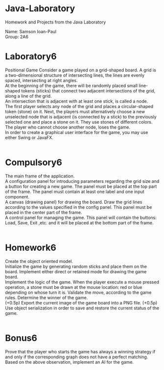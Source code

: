 # Java-Laboratory
 Homework and Projects from the Java Laboratory <br />

Name: Samson Ioan-Paul <br />
Group: 2A6 <br />

# Laboratory6
Positional Game
Consider a game played on a grid-shaped board. A grid is a two-dimensional structure of intersecting lines, the lines are evenly spaced, intersecting at right angles. <br />
At the beginning of the game, there will be randomly placed small line-shaped tokens (sticks) that connect two adjacent intersections of the grid, along a line of the grid. <br />
An intersection that is adjacent with at least one stick, is called a node. <br />
The first player selects any node of the grid and places a circular-shaped token (stone) on it. Next, the players must alternatively choose a new unselected node that is adjacent (is connected by a stick) to the previously selected one and place a stone on it. They use stones of different colors. The player who cannot choose another node, loses the game. <br />
In order to create a graphical user interface for the game, you may use either Swing or JavaFX. <br /> <br />

# Compulsory6
The main frame of the application. <br />
A configuration panel for introducing parameters regarding the grid size and a button for creating a new game. The panel must be placed at the top part of the frame. The panel must contain at least one label and one input component. <br />
A canvas (drawing panel) for drawing the board. Draw the grid lines according to the values specified in the config panel. This panel must be placed in the center part of the frame. <br />
A control panel for managing the game. This panel will contain the buttons: Load, Save, Exit ,etc. and it will be placed at the bottom part of the frame. <br /> <br />



# Homework6
Create the object oriented model. <br />
Initialize the game by generating random sticks and place them on the board. Implement either direct or retained mode for drawing the game board. <br />
Implement the logic of the game. When the player execute a mouse pressed operation, a stone must be drawn at the mouse location: red or blue depending on whose turn it is. Validate the move, according to the game rules. Determine the winner of the game. <br />
(+0.5p) Export the current image of the game board into a PNG file.
(+0.5p) Use object serialization in order to save and restore the current status of the game. <br /> <br />



# Bonus6
Prove that the player who starts the game has always a winning strategy if and only if the corresponding graph does not have a perfect matching. <br />
Based on the above observation, implement an AI for the game. <br /> <br />

